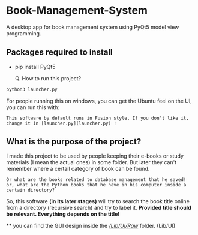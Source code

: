 # Book-Management-System
A desktop app for book management system using PyQt5 model view programming.

## Packages required to install
- pip install PyQt5


    Q. How to run this project?
```python
python3 launcher.py
```

For people running this on windows, you can get the Ubuntu feel on the UI, you can run this with:

    This software by default runs in Fusion style. If you don't like it, change it in [launcher.py](launcher.py) !

## What is the purpose of the project?

I made this project to be used by people keeping their e-books or study materials (I mean the actual ones) in some folder.
But later they can't remember where a certail category of book can be found.
    
    Or what are the books related to database management that he saved!
    or, what are the Python books that he have in his computer inside a certain directory?

So, this software **(in its later stages)** will try to search the book title online from a directory (recursive search) and try to label it.
**Provided title should be relevant. Everything depends on the title!**

** you can find the GUI design inside the *[/Lib/UI/Raw](Lib/UI/Raw/)* folder.
(Lib/UI)
